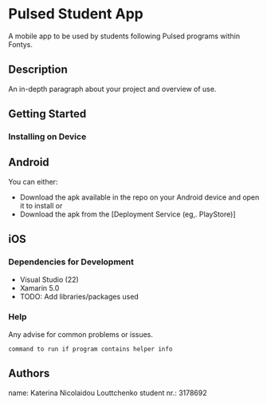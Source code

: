 # Pulsed Student App

A mobile app to be used by students following Pulsed programs within Fontys.

## Description

An in-depth paragraph about your project and overview of use.

## Getting Started

### Installing on Device

## Android

You can either:
* Download the apk available in the repo on your Android device and open it to install
or
* Download the apk from the [Deployment Service (eg,. PlayStore)]

## iOS

### Dependencies for Development

* Visual Studio (22)
* Xamarin 5.0
* TODO: Add libraries/packages used

### Help

Any advise for common problems or issues.
```
command to run if program contains helper info
```

## Authors

name:           Katerina Nicolaidou Louttchenko
student nr.:    3178692
